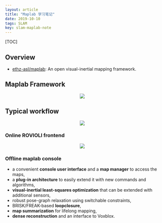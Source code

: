 ```yaml
---
layout: article
title: "Maplab 学习笔记"
date: 2019-10-10
tags: SLAM
key: slam-maplab-note
---
```


[TOC]

## Overview

* [ethz-asl/maplab](https://github.com/ethz-asl/maplab/): An open visual-inertial mapping framework.

## Maplab Framework

<p align="center">
  <img src="https://cloud.githubusercontent.com/assets/966785/6546069/2a4ce0b2-c5a4-11e4-8613-ddcf5e8b0591.png">
</p>

## Typical workflow

<p align="center">
  <img src="https://github.com/ethz-asl/maplab/wiki/images/diagrams/maplab_dataflow.png">
</p>

### Online ROVIOLI frontend

<p align="center">
  <img src="https://github.com/ethz-asl/maplab/wiki/images/rovioli-overview.png">
</p>

### Offline maplab console

* a convenient **console user interface** and a **map manager** to access the maps,
* a **plug-in architecture** to easily extend it with new commands and algorithms,
* **visual-inertial least-squares optimization** that can be extended with additional sensors,
* robust pose-graph relaxation using switchable constraints,
* BRISK/FREAK-based **loopclosure**,
* **map summarization** for lifelong mapping,
* **dense reconstruction** and an interface to Voxblox.
